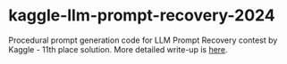 # kaggle-llm-prompt-recovery-2024
Procedural prompt generation code for LLM Prompt Recovery contest by Kaggle - 11th place solution. More detailed write-up is [here](https://www.kaggle.com/competitions/llm-prompt-recovery/discussion/494569#2760873).

